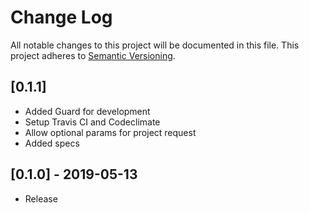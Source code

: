 # Change Log
All notable changes to this project will be documented in this file.
This project adheres to [Semantic Versioning](http://semver.org/).

## [0.1.1]

- Added Guard for development
- Setup Travis CI and Codeclimate
- Allow optional params for project request
- Added specs

## [0.1.0] - 2019-05-13

- Release
